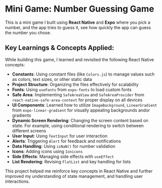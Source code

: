 # Mini Game: Number Guessing Game

This is a mini game I built using **React Native** and **Expo** where you pick a number, and the app tries to guess it, see how quickly the app can guess the number you chose.

## Key Learnings & Concepts Applied:

While building this game, I learned and revisited the following React Native concepts:

- **Constants**: Using constant files (like `Colors.js`) to manage values such as colors, text sizes, or other static data
- **Project Structure**: Organizing the files effectively for scalability
- **Fonts**: Using `useFonts` from `expo-fonts` to load custom fonts
- **Safe Area**: Implementing `SafeAreaView` and `SafeAreaProvider` from `react-native-safe-area-context` for proper display on all devices
- **UI Components**: Learned how to utilize `ImageBackground`, `LinearGradient` from `expo-linear-gradient` for visually appealing backgrounds andor gradients
- **Dynamic Screen Rendering**: Changing the screen content based on state. For example, using conditional rendering to switch between different screens
- **User Input**: Using `TextInput` for user interaction
- **Alerts**: Triggering `Alert` for feedback and notifications
- **Data Handling**: Using `isNaN()` for number validation
- **Icons**: Adding icons using `Ionicons`
- **Side Effects**: Managing side effects with `useEffect`
- **List Rendering**: Revising `FlatList` and key handling for lists

This project helped me reinforce key concepts in React Native and further improved my understanding of state management, and handling user interactions.

